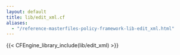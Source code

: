 ```yaml
---
layout: default
title: lib/edit_xml.cf
aliases:
  - "/reference-masterfiles-policy-framework-lib-edit_xml.html"
---
```


{{< CFEngine_library_include(lib/edit_xml) >}}
